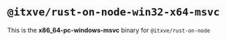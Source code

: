 # `@itxve/rust-on-node-win32-x64-msvc`

This is the **x86_64-pc-windows-msvc** binary for `@itxve/rust-on-node`
